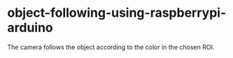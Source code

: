 # object-following-using-raspberrypi-arduino
The camera follows the object according to the color in the chosen ROI. 

